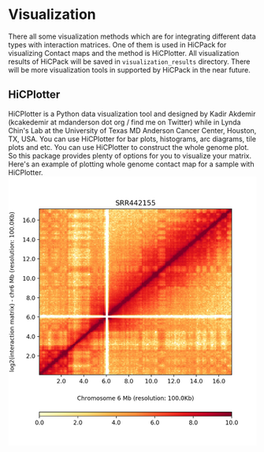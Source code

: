 # Visualization 

There all some visualization methods which are for integrating different data types with interaction matrices. One of them is used in HiCPack for visualizing Contact maps and the method is HiCPlotter. All visualization results of HiCPack will be saved in `visualization_results` directory. There will be more visualization tools in supported by HiCPack in the near future.

## HiCPlotter 

HiCPlotter is a Python data visualization tool and designed by Kadir Akdemir (kcakedemir at mdanderson dot org / find me on Twitter) while in Lynda Chin's Lab at the University of Texas MD Anderson Cancer Center, Houston, TX, USA.
You can use HiCPlotter for bar plots, histograms, arc diagrams, tile plots and etc. You can use HiCPlotter to construct the whole genome plot. So this package provides plenty of options for you to visualize your matrix.
Here's an example of plotting whole genome contact map for a sample with HiCPlotter.
![](./pics/HiCPlotter.jpeg)

